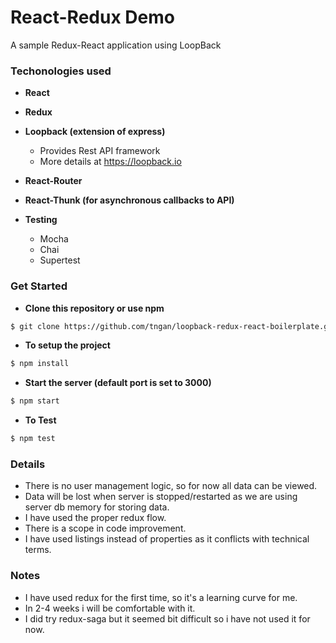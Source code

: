 # React-Redux Demo

A sample Redux-React application using LoopBack

### Techonologies used
- **React**
- **Redux**
- **Loopback (extension of express)**
  - Provides Rest API framework
  - More details at https://loopback.io
- **React-Router**
- **React-Thunk (for asynchronous callbacks to API)**

- **Testing**
  - Mocha
  - Chai
  - Supertest

### Get Started
- **Clone this repository or use npm**
```bash
$ git clone https://github.com/tngan/loopback-redux-react-boilerplate.git
```

- **To setup the project**
```bash
$ npm install
```

- **Start the server (default port is set to 3000)**
```bash
$ npm start
```

- **To Test**
```bash
$ npm test
```

### Details
- There is no user management logic, so for now all data can be viewed.
- Data will be lost when server is stopped/restarted as we are using server db memory for storing data.
- I have used the proper redux flow.
- There is a scope in code improvement.
- I have used listings instead of properties as it conflicts with technical terms.

### Notes
- I have used redux for the first time, so it's a learning curve for me.
- In 2-4 weeks i will be comfortable with it.
- I did try redux-saga but it seemed bit difficult so i have not used it for now.
